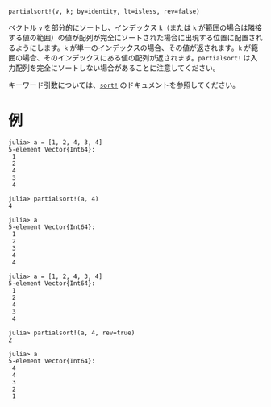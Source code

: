 ```
partialsort!(v, k; by=identity, lt=isless, rev=false)
```

ベクトル `v` を部分的にソートし、インデックス `k`（または `k` が範囲の場合は隣接する値の範囲）の値が配列が完全にソートされた場合に出現する位置に配置されるようにします。`k` が単一のインデックスの場合、その値が返されます。`k` が範囲の場合、そのインデックスにある値の配列が返されます。`partialsort!` は入力配列を完全にソートしない場合があることに注意してください。

キーワード引数については、[`sort!`](@ref) のドキュメントを参照してください。

# 例

```jldoctest
julia> a = [1, 2, 4, 3, 4]
5-element Vector{Int64}:
 1
 2
 4
 3
 4

julia> partialsort!(a, 4)
4

julia> a
5-element Vector{Int64}:
 1
 2
 3
 4
 4

julia> a = [1, 2, 4, 3, 4]
5-element Vector{Int64}:
 1
 2
 4
 3
 4

julia> partialsort!(a, 4, rev=true)
2

julia> a
5-element Vector{Int64}:
 4
 4
 3
 2
 1
```
